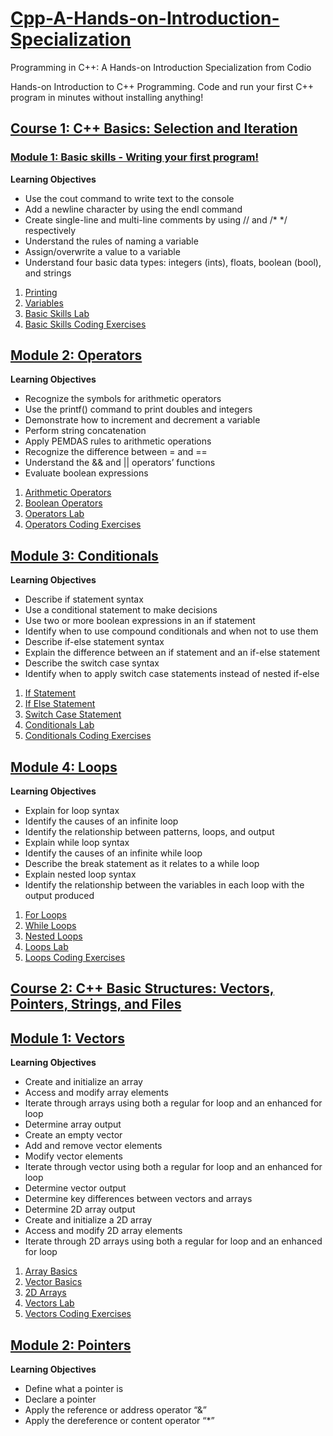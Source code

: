 # [Cpp-A-Hands-on-Introduction-Specialization](https://www.coursera.org/specializations/hands-on-cpp)
Programming in C++: A Hands-on Introduction Specialization from Codio

Hands-on Introduction to C++ Programming. Code and run your first C++ program in minutes without installing anything!

## [Course 1: C++ Basics: Selection and Iteration](./C1-Cpp-Basics_Selection-and-Iteration/)
### [Module 1: Basic skills - Writing your first program!](./C1-Cpp-Basics_Selection-and-Iteration/M1-Basic-Skills/)
**Learning Objectives**
- Use the cout command to write text to the console
- Add a newline character by using the endl command
- Create single-line and multi-line comments by using // and /* */ respectively
- Understand the rules of naming a variable
- Assign/overwrite a value to a variable
- Understand four basic data types: integers (ints), floats, boolean (bool), and strings

1. [Printing](./C1-Cpp-Basics_Selection-and-Iteration/M1-Basic-Skills/1-Printing/)
2. [Variables](./C1-Cpp-Basics_Selection-and-Iteration/M1-Basic-Skills/2-Variables/)
3. [Basic Skills Lab](./C1-Cpp-Basics_Selection-and-Iteration/M1-Basic-Skills/3-BasicSkillsLab/)
4. [Basic Skills Coding Exercises](./C1-Cpp-Basics_Selection-and-Iteration/M1-Basic-Skills/4-BasicSkills-CodingExercises/)

## [Module 2: Operators](./C1-Cpp-Basics_Selection-and-Iteration/M2-Operators/)
**Learning Objectives**
- Recognize the symbols for arithmetic operators
- Use the printf() command to print doubles and integers
- Demonstrate how to increment and decrement a variable
- Perform string concatenation
- Apply PEMDAS rules to arithmetic operations
- Recognize the difference between = and ==
- Understand the && and || operators’ functions
- Evaluate boolean expressions

1. [Arithmetic Operators](./C1-Cpp-Basics_Selection-and-Iteration/M2-Operators/1-ArithmeticOperators/)
2. [Boolean Operators](./C1-Cpp-Basics_Selection-and-Iteration/M2-Operators/2-BooleanOperators/)
3. [Operators Lab](./C1-Cpp-Basics_Selection-and-Iteration/M2-Operators/3-OperatorsLab/)
4. [Operators Coding Exercises](/C1-Cpp-Basics_Selection-and-Iteration/M2-Operators/4-Operators-CodingExercises/)

## [Module 3: Conditionals](./C1-Cpp-Basics_Selection-and-Iteration/M3-Conditionals/)
**Learning Objectives**
- Describe if statement syntax
- Use a conditional statement to make decisions
- Use two or more boolean expressions in an if statement
- Identify when to use compound conditionals and when not to use them
- Describe if-else statement syntax
- Explain the difference between an if statement and an if-else statement
- Describe the switch case syntax
- Identify when to apply switch case statements instead of nested if-else

1. [If Statement](./C1-Cpp-Basics_Selection-and-Iteration/M3-Conditionals/1-IfStatement/)
2. [If Else Statement](./C1-Cpp-Basics_Selection-and-Iteration/M3-Conditionals/2-IfElseStatement/)
3. [Switch Case Statement](./C1-Cpp-Basics_Selection-and-Iteration/M3-Conditionals/3-Switch-CaseStatement/)
4. [Conditionals Lab](./C1-Cpp-Basics_Selection-and-Iteration/M3-Conditionals/4-ConditionalsLab/)
5. [Conditionals Coding Exercises](./C1-Cpp-Basics_Selection-and-Iteration/M3-Conditionals/5-Conditionals-CodingExercises/)

## [Module 4: Loops](./C1-Cpp-Basics_Selection-and-Iteration/M4-Loops/)
**Learning Objectives**
- Explain for loop syntax
- Identify the causes of an infinite loop
- Identify the relationship between patterns, loops, and output
- Explain while loop syntax
- Identify the causes of an infinite while loop
- Describe the break statement as it relates to a while loop
- Explain nested loop syntax
- Identify the relationship between the variables in each loop with the output produced

1. [For Loops](./C1-Cpp-Basics_Selection-and-Iteration/M4-Loops/1-ForLoops/)
2. [While Loops](./C1-Cpp-Basics_Selection-and-Iteration/M4-Loops/2-WhileLoops/)
3. [Nested Loops](./C1-Cpp-Basics_Selection-and-Iteration/M4-Loops/3-NestedLoops/)
4. [Loops Lab](./C1-Cpp-Basics_Selection-and-Iteration/M4-Loops/4-LoopsLab/)
5. [Loops Coding Exercises](./C1-Cpp-Basics_Selection-and-Iteration/M4-Loops/5-Loops-CodingExercises/)

## [Course 2: C++ Basic Structures: Vectors, Pointers, Strings, and Files](./C2-Cpp-Basic-Structures/)
## [Module 1: Vectors](./C1-Cpp-Basics_Selection-and-Iteration/M1-Vectors/)
**Learning Objectives**
- Create and initialize an array
- Access and modify array elements
- Iterate through arrays using both a regular for loop and an enhanced for loop
- Determine array output
- Create an empty vector
- Add and remove vector elements
- Modify vector elements
- Iterate through vector using both a regular for loop and an enhanced for loop
- Determine vector output
- Determine key differences between vectors and arrays
- Determine 2D array output
- Create and initialize a 2D array
- Access and modify 2D array elements
- Iterate through 2D arrays using both a regular for loop and an enhanced for loop

1. [Array Basics](./C2-Cpp-Basic-Structures/M1-Vectors/1-Array-Basics/)
2. [Vector Basics](./C2-Cpp-Basic-Structures/M1-Vectors/2-Vector-Basics/)
3. [2D Arrays](./C2-Cpp-Basic-Structures/M1-Vectors/3-2D-Arrays/)
4. [Vectors Lab](./C2-Cpp-Basic-Structures/M1-Vectors/4-VectorsLab/)
5. [Vectors Coding Exercises](./C2-Cpp-Basic-Structures/M1-Vectors/5-Vector-CodingExercises/)

## [Module 2: Pointers](./C1-Cpp-Basics_Selection-and-Iteration/M2-Pointers/)
**Learning Objectives**
- Define what a pointer is
- Declare a pointer
- Apply the reference or address operator “&”
- Apply the dereference or content operator “*”
